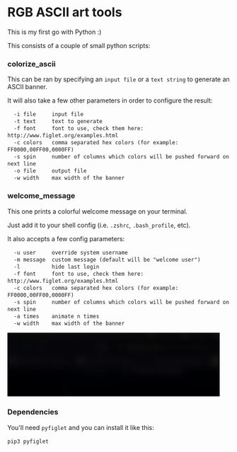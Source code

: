 # RGB ASCII art tools

This is my first go with Python :)

This consists of a couple of small python scripts:

### colorize_ascii

This can be ran by specifying an `input file` or a `text string` to generate an ASCII banner.

It will also take a few other parameters in order to configure the result:
```
  -i file     input file
  -t text     text to generate
  -f font     font to use, check them here: http://www.figlet.org/examples.html
  -c colors   comma separated hex colors (for example: FF0000,00FF00,0000FF)
  -s spin     number of columns which colors will be pushed forward on next line
  -o file     output file
  -w width    max width of the banner
```

### welcome_message

This one prints a colorful welcome message on your terminal.

Just add it to your shell config (i.e. `.zshrc`, `.bash_profile`, etc).

It also accepts a few config parameters:
```
  -u user     override system username
  -m message  custom message (default will be "welcome user")
  -l          hide last login
  -f font     font to use, check them here: http://www.figlet.org/examples.html
  -c colors   comma separated hex colors (for example: FF0000,00FF00,0000FF)
  -s spin     number of columns which colors will be pushed forward on next line
  -a times    animate n times
  -w width    max width of the banner
```

![Alt Text](docs/example.gif)

### Dependencies

You'll need `pyfiglet` and you can install it like this:

```
pip3 pyfiglet
```


